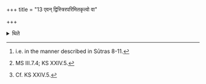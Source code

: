 +++
title = "13 एवन् द्विस्त्रिरपरिमितकृत्वो वा"

+++

<details><summary>थिते</summary>

13. In this manner[^1] (he measures) two times,[^2] three times, or for (any) uncertain number of times.[^3]  


[^1]: i.e. in the manner described in Sūtras 8-11.  

[^2]: MS III.7.4; KS XXIV.5.   

[^3]: Cf. KS XXIV.5.
</details>
